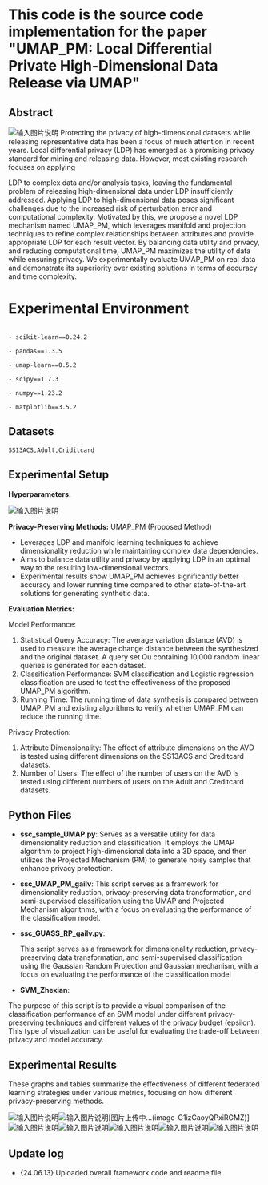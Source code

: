 ﻿
# This code is the source code implementation for the paper "UMAP_PM: Local Differential Private High-Dimensional Data Release via UMAP"

  


## Abstract
![输入图片说明](https://github.com/csmaxuebin/UMAP_PM/blob/main/code/UMAP_PM/images/fig1.png?raw=true)
Protecting the privacy of high-dimensional datasets while releasing representative data has been a focus of much attention in recent years. Local differential privacy (LDP) has emerged as a promising privacy standard for mining and releasing data. However, most existing research focuses on applying

LDP to complex data and/or analysis tasks, leaving the fundamental problem of releasing high-dimensional data under LDP insufficiently addressed. Applying LDP to high-dimensional data poses significant challenges due to the increased risk of perturbation error and computational complexity. Motivated by this, we propose a novel LDP mechanism named UMAP_PM, which leverages manifold and projection techniques to refine complex relationships between attributes and provide appropriate LDP for each result vector. By balancing data utility and privacy, and reducing computational time, UMAP_PM maximizes the utility of data while ensuring privacy. We experimentally evaluate UMAP_PM on real data and demonstrate its superiority over existing solutions in terms of accuracy and time complexity.

  
  

# Experimental Environment

  

```

- scikit-learn==0.24.2

- pandas==1.3.5

- umap-learn==0.5.2

- scipy==1.7.3

- numpy==1.23.2

- matplotlib==3.5.2

```

  

## Datasets

  

`SS13ACS,Adult,Criditcard`

  
  

## Experimental Setup

**Hyperparameters:**

![输入图片说明](https://github.com/csmaxuebin/UMAP_PM/blob/main/code/UMAP_PM/images/fig9.png?raw=true)



**Privacy-Preserving Methods:** UMAP_PM (Proposed Method)

- Leverages LDP and manifold learning techniques to achieve dimensionality reduction while maintaining complex data dependencies.
- Aims to balance data utility and privacy by applying LDP in an optimal way to the resulting low-dimensional vectors.
- Experimental results show UMAP_PM achieves significantly better accuracy and lower running time compared to other state-of-the-art solutions for generating synthetic data.
  

**Evaluation Metrics:**

  
Model Performance:

 1. Statistical Query Accuracy: The average variation distance (AVD) is used to measure the average change distance between the synthesized and the original dataset. A query set Qu containing 10,000 random linear queries is generated for each dataset.
2. Classification Performance: SVM classification and Logistic regression classification are used to test the effectiveness of the proposed UMAP_PM algorithm.
3. Running Time: The running time of data synthesis is compared between UMAP_PM and existing algorithms to verify whether UMAP_PM can reduce the running time.

Privacy Protection:

1. Attribute Dimensionality: The effect of attribute dimensions on the AVD is tested using different dimensions on the SS13ACS and Creditcard datasets.
2. Number of Users: The effect of the number of users on the AVD is tested using different numbers of users on the Adult and Creditcard datasets.
## Python Files

- **ssc_sample_UMAP.py**:
Serves as a versatile utility for data dimensionality reduction and classification. It employs the UMAP algorithm to project high-dimensional data into a 3D space, and then utilizes the Projected Mechanism (PM) to generate noisy samples that enhance privacy protection. 

- **ssc_UMAP_PM_gailv**:
This script serves as a framework for dimensionality reduction, privacy-preserving data transformation, and semi-supervised classification using the UMAP and Projected Mechanism algorithms, with a focus on evaluating the performance of the classification model.

- **ssc_GUASS_RP_gailv.py**:

  This script serves as a framework for dimensionality reduction, privacy-preserving data transformation, and semi-supervised classification using the Gaussian Random Projection and Gaussian mechanism, with a focus on evaluating the performance of the classification model

- **SVM_Zhexian**:

The purpose of this script is to provide a visual comparison of the classification performance of an SVM model under different privacy-preserving techniques and different values of the privacy budget (epsilon). This type of visualization can be useful for evaluating the trade-off between privacy and model accuracy.
  
  

## Experimental Results

These graphs and tables summarize the effectiveness of different federated learning strategies under various metrics, focusing on how different privacy-preserving methods.



  ![输入图片说明](https://github.com/csmaxuebin/UMAP_PM/blob/main/code/UMAP_PM/images/fig3.png?raw=true)![输入图片说明](https://github.com/csmaxuebin/UMAP_PM/blob/main/code/UMAP_PM/images/fig4.png?raw=true)[图片上传中...(image-G1izCaoyQPxiRGMZ)]![输入图片说明](https://github.com/csmaxuebin/UMAP_PM/blob/main/code/UMAP_PM/images/fig5.png?raw=true)![输入图片说明](https://github.com/csmaxuebin/UMAP_PM/blob/main/code/UMAP_PM/images/fig6.png?raw=true)![输入图片说明](https://github.com/csmaxuebin/UMAP_PM/blob/main/code/UMAP_PM/images/fig7.png?raw=true)![输入图片说明](/imgs/2024-06-17/JZEEIcq9NYUls9KH.png)![输入图片说明](/imgs/2024-06-17/rQZK9k3yu8GuxhuF.png)
  
  



## Update log

- {24.06.13} Uploaded overall framework code and readme file



